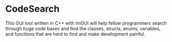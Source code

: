 # CodeSearch
This GUI tool written in C++ with ImGUI will help fellow programmers search through huge code bases and find the classes, structs, enums, variables, and functions that are hard to find and make development painful. 
